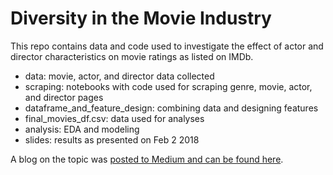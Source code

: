 # Diversity in the Movie Industry
This repo contains data and code used to investigate the effect of actor and director characteristics on movie ratings as listed on IMDb.

- data: movie, actor, and director data collected
- scraping: notebooks with code used for scraping genre, movie, actor, and director pages
- dataframe_and_feature_design: combining data and designing features
- final_movies_df.csv: data used for analyses
- analysis: EDA and modeling
- slides: results as presented on Feb 2 2018

A blog on the topic was [posted to Medium and can be found here](https://medium.com/@charissarentier/using-data-science-to-dig-into-diversity-in-hollywood-7790c164e442).
